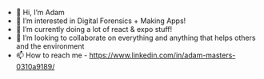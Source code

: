- 👋 Hi, I’m Adam
- 👀 I’m interested in Digital Forensics + Making Apps!
- 🌱 I’m currently doing a lot of react & expo stuff!
- 💞️ I’m looking to collaborate on everything and anything that helps others and the environment
- 📫 How to reach me - https://www.linkedin.com/in/adam-masters-0310a9189/

<!---
acmasters17/acmasters17 is a ✨ special ✨ repository because its `README.md` (this file) appears on your GitHub profile.
You can click the Preview link to take a look at your changes.
--->
